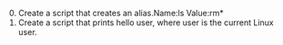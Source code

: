 0. <o> Create a script that creates an alias.Name:ls Value:rm*
1. Create a script that prints hello user, where user is the current Linux user.
